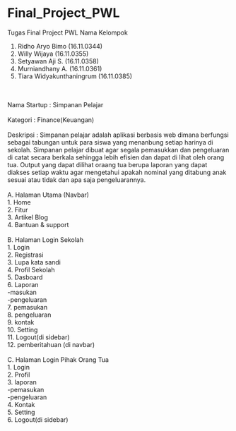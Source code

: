 # Final_Project_PWL
Tugas Final Project PWL
Nama Kelompok<br>
1. Ridho Aryo Bimo (16.11.0344)
2. Willy Wijaya (16.11.0355)
3. Setyawan Aji S. (16.11.0358)
4. Murniandhany A. (16.11.0361)
5. Tiara Widyakunthaningrum (16.11.0385)
<br>
<br>
Nama Startup : Simpanan Pelajar
<br>
<br>
Kategori : Finance(Keuangan)
<br>
<br>
Deskripsi : Simpanan pelajar adalah aplikasi berbasis web dimana berfungsi sebagai tabungan 
untuk para siswa yang menanbung setiap harinya di sekolah.
Simpanan pelajar dibuat agar segala pemasukkan dan pengeluaran  di catat secara 
berkala sehingga lebih efisien dan dapat di lihat oleh orang tua. 
Output yang dapat dilihat oraang tua berupa laporan yang dapat diakses setiap
waktu agar mengetahui apakah nominal yang ditabung anak sesuai atau tidak dan apa saja
pengeluarannya.
<br>
<br>
A. Halaman Utama (Navbar)
	<br>
	1. Home
	<br>
	2. Fitur
	<br>
	3. Artikel Blog
	<br>
	4. Bantuan & support
	<br>
	<br>
B. Halaman Login Sekolah
<br>
	1. Login
	<br>
	2. Registrasi
	<br>
	3. Lupa kata sandi
	<br>
	4. Profil Sekolah
	<br>
	5. Dasboard
	<br>
	6. Laporan
	<br>
		-masukan
		<br>
		-pengeluaran
		<br>
	7. pemasukan
	<br>
	8. pengeluaran
	<br>
	9. kontak
	<br>
	10. Setting
	<br>
	11. Logout(di sidebar)
	<br>
	12. pemberitahuan (di navbar)
<br>
<br>
C. Halaman Login Pihak Orang Tua
<br>
	1. Login
	<br>
	2. Profil
	<br>
	3. laporan
	<br>
		-pemasukan
		<br>
		-pengeluaran
		<br>
	4. Kontak
	<br>
	5. Setting
	<br>
	6. Logout(di sidebar)
	<br>
